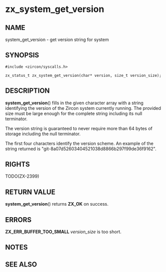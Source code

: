 # zx_system_get_version

## NAME

<!-- Updated by scripts/update-docs-from-abigen, do not edit this section manually. -->

system_get_version - get version string for system

## SYNOPSIS

<!-- Updated by scripts/update-docs-from-abigen, do not edit this section manually. -->

```
#include <zircon/syscalls.h>

zx_status_t zx_system_get_version(char* version, size_t version_size);
```

## DESCRIPTION

**system_get_version**() fills in the given character array with a string
identifying the version of the Zircon system currently running.
The provided size must be large enough for the complete string
including its null terminator.

The version string is guaranteed to never require more than 64 bytes of storage
including the null terminator.

The first four characters identify the version scheme. An example of the string
returned is "git-8a07d52603404521038d8866b297f99de36f9162".

## RIGHTS

<!-- Updated by scripts/update-docs-from-abigen, do not edit this section manually. -->

TODO(ZX-2399)

## RETURN VALUE

**system_get_version**() returns **ZX_OK** on success.

## ERRORS

**ZX_ERR_BUFFER_TOO_SMALL**  *version_size* is too short.

## NOTES

## SEE ALSO
